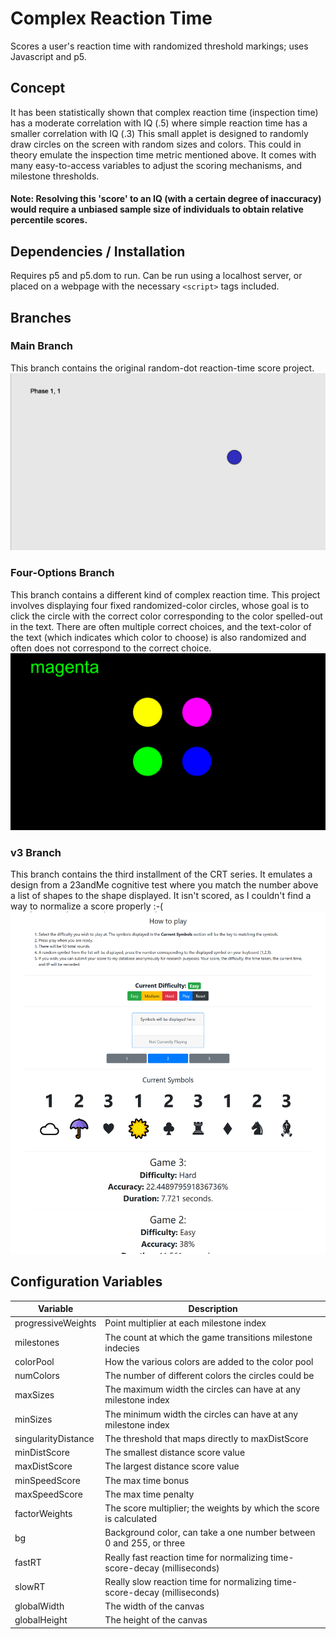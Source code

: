 # Complex Reaction Time
Scores a user's reaction time with randomized threshold markings; uses Javascript and p5.

## Concept
It has been statistically shown that complex reaction time (inspection time) has a moderate correlation with IQ (.5) where simple reaction time has a smaller correlation with IQ (.3)  This small applet is designed to randomly draw circles on the screen with random sizes and colors.  This could in theory emulate the inspection time metric mentioned above.  It comes with many easy-to-access variables to adjust the scoring mechanisms, and milestone thresholds.
#### Note: Resolving this 'score' to an IQ (with a certain degree of inaccuracy) would require a unbiased sample size of individuals to obtain relative percentile scores.  

## Dependencies / Installation
Requires p5 and p5.dom to run.  Can be run using a localhost server, or placed on a webpage with the necessary `<script>` tags included.

## Branches
### Main Branch
This branch contains the original random-dot reaction-time score project.
![](Master-CRT.jpg?raw=true)

### Four-Options Branch
This branch contains a different kind of complex reaction time.  This project involves displaying four fixed randomized-color circles, whose goal is to click the circle with the correct color corresponding to the color spelled-out in the text.  There are often multiple correct choices, and the text-color of the text (which indicates which color to choose) is also randomized and often does not correspond to the correct choice.  
![](Four-Choice-CRT.jpg?raw=true)

### v3 Branch
This branch contains the third installment of the CRT series.  It emulates a design from a 23andMe cognitive test where you match the number above a list of shapes to the shape displayed.  It isn't scored, as I couldn't find a way to normalize a score properly :-(
![](v3.png)

## Configuration Variables
Variable | Description
-------- | ------------
progressiveWeights | Point multiplier at each milestone index
milestones | The count at which the game transitions milestone indecies
colorPool | How the various colors are added to the color pool
numColors | The number of different colors the circles could be
maxSizes | The maximum width the circles can have at any milestone index
minSizes | The minimum width the circles can have at any milestone index
singularityDistance | The threshold that maps directly to maxDistScore
minDistScore | The smallest distance score value
maxDistScore | The largest distance score value
minSpeedScore | The max time bonus
maxSpeedScore | The max time penalty
factorWeights | The score multiplier; the weights by which the score is calculated
bg | Background color, can take a one number between 0 and 255, or three
fastRT | Really fast reaction time for normalizing time-score-decay (milliseconds)
slowRT | Really slow reaction time for normalizing time-score-decay (milliseconds)
globalWidth | The width of the canvas
globalHeight | The height of the canvas
